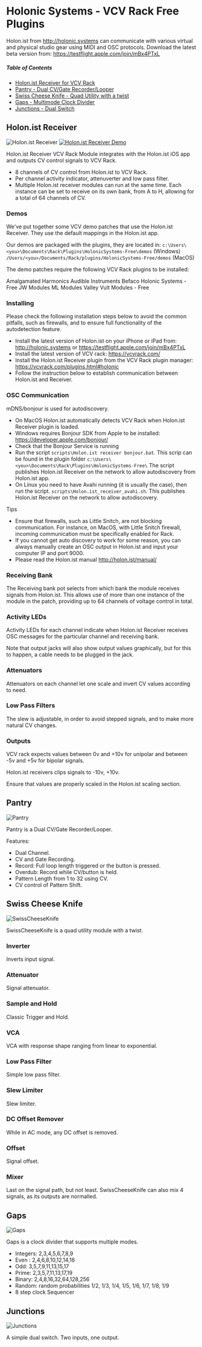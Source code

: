 # Holonic Systems - VCV Rack Free Plugins

Holon.ist from http://holonic.systems can communicate with various virtual and physical studio gear using MIDI and OSC protocols. Download the latest beta version from: https://testflight.apple.com/join/mBx4PTxL

##### Table of Contents  
- [Holon.ist Receiver for VCV Rack](#holonist-receiver)
- [Pantry - Dual CV/Gate Recorder/Looper](#pantry)
- [Swiss Cheese Knife - Quad Utility with a twist](#swiss-cheese-knife)
- [Gaps - Multimode Clock Divider](#gaps)
- [Junctions - Dual Switch](#junctions)


## Holon.ist Receiver

![Holon.ist Receiver](https://raw.githubusercontent.com/hdavid/VCVRack-Holon.ist/master/screencaps/Holon.ist-Receiver.png)    [![Holon.ist Receiver Demo](http://img.youtube.com/vi/eBonU85BfDM/0.jpg)](https://www.youtube.com/watch?v=eBonU85BfDM "Holon.ist Receiver Demo")

Holon.ist Receiver VCV Rack Module integrates with the Holon.ist iOS app and outputs CV control signals to VCV Rack.
- 8 channels of CV control from Holon.ist to VCV Rack.
- Per channel activity indicator, attenuverter and low pass filter.
- Multiple Holon.ist receiver modules can run at the same time. Each instance can be set to receive on its own bank, from A to H, allowing for a total of 64 channels of CV.

### Demos
We've put together some VCV demo patches that use the Holon.ist Receiver. They use the default mappings in the Holon.ist app.

Our demos are packaged with the plugins, they are located in: `c:\Users\<you>\Documents\Rack\Plugins\HolonicSystems-Free\demos` (Windows) `/Users/<you>/Documents/Rack/plugins/HolonicSystems-Free/demos` (MacOS) 

The demo patches require the following VCV Rack plugins to be installed: 

Amalgamated Harmonics
Audible Instruments
Befaco
Holonic Systems - Free
JW Modules
ML Modules
Valley
Vult Modules - Free 

### Installing
Please check the following installation steps below to avoid the common pitfalls, such as firewalls, and to ensure full functionality of the autodetection feature.

- Install the latest version of Holon.ist on your iPhone or iPad from: http://holonic.systems or https://testflight.apple.com/join/mBx4PTxL
- Install the latest version of VCV rack: https://vcvrack.com/
- Install the Holon.ist Receiver plugin from the VCV Rack plugin manager: https://vcvrack.com/plugins.html#holonic
- Follow the instruction below  to establish communication between Holon.ist and Receiver.

### OSC Communication
mDNS/bonjour is used for autodiscovery.

- On MacOS Holon.ist automatically detects VCV Rack when Holon.ist Receiver plugin is loaded.
- Windows requires Bonjour SDK from Apple to be installed: https://developer.apple.com/bonjour/  
- Check that the Bonjour Service is running
- Run the script `scripts\Holon.ist receiver bonjour.bat`. This scrip can be found in the plugin folder `c:\Users\<you>\Documents\Rack\Plugins\HolonicSystems-Free\` The script publishes Holon.ist Receiver on the network to allow autodiscovery from Holon.ist app.
- On Linux you need to have Avahi running (it is usually the case), then run the script. `scripts\Holon.ist_receiver_avahi.sh`. This publishes Holon.ist Receiver on the network to allow autodiscovery.

Tips
- Ensure that firewalls, such as Little Snitch, are not blocking communication. For instance, on MacOS, with Little Snitch firewall, incoming communication must be specifically enabled for Rack.
- If you cannot get auto discovery to work for some reason, you can always manually create an OSC output in Holon.ist and input your computer IP and port 9000.
- Please read the Holon.ist manual http://holon.ist/manual/


### Receiving Bank
The Receiving bank pot selects from which bank the module receives signals from Holon.ist. This allows use of more than one instance of the module in the patch, providing up to 64 channels of voltage control in total.

### Activity LEDs
Activity LEDs for each channel indicate when Holon.ist Receiver receives OSC messages for the particular channel and receiving bank.

Note that output jacks will also show output values graphically, but for this to happen, a cable needs to be plugged in the jack.

### Attenuators
Attenuators on each channel let one scale and invert CV values according to need.  

### Low Pass Filters
The slew is adjustable, in order to avoid stepped signals, and to make more natural CV changes.

### Outputs
VCV rack expects values between 0v and +10v for unipolar and between -5v and +5v for bipolar signals.

Holon.ist receivers clips signals to -10v, +10v.
  
Ensure that values are properly scaled in the Holon.ist scaling section.

## Pantry

![Pantry](https://raw.githubusercontent.com/hdavid/VCVRack-Holon.ist/master/screencaps/Pantry.png)

Pantry is a Dual CV/Gate Recorder/Looper.

Features:
- Dual Channel. 
- CV and Gate Recording.
- Record: Full loop length triggered or the button is pressed.
- Overdub: Record while CV/button is held.
- Pattern Length from 1 to 32 using CV.
- CV control of Pattern Shift.


## Swiss Cheese Knife

![SwissCheeseKnife](https://raw.githubusercontent.com/hdavid/VCVRack-Holon.ist/master/screencaps/SwissCheeseKnife.png)

SwissCheeseKnife is a quad utility module with a twist.

### Inverter
Inverts input signal.

### Attenuator 
Signal attenuator.

### Sample and Hold
Classic Trigger and Hold.

### VCA
VCA with response shape ranging from linear to exponential.

### Low Pass Filter
Simple low pass filter.

### Slew Limiter
Slew limiter.

### DC Offset Remover
While in AC mode, any DC offset is removed. 

### Offset
Signal offset.

### Mixer
Last on the signal path, but not least. SwissCheeseKnife can also mix 4 signals, as its outputs are normalled.


## Gaps

![Gaps](https://raw.githubusercontent.com/hdavid/VCVRack-Holon.ist/master/screencaps/Gaps.png)

Gaps is a clock divider that supports multiple modes. 

- Integers: 2,3,4,5,6,7,8,9
- Even : 2,4,6,8,10,12,14,16
- Odd: 3,5,7,9,11,13,15,17
- Prime: 2,3,5,7,11,13,17,19
- Binary: 2,4,8,16,32,64,128,256
- Random: random probabilities 1/2, 1/3, 1/4, 1/5, 1/6, 1/7, 1/8, 1/9
- 8 step clock Sequencer


## Junctions

![Junctions](https://raw.githubusercontent.com/hdavid/VCVRack-Holon.ist/master/screencaps/Junctions.png)

A simple dual switch. Two inputs, one output.
